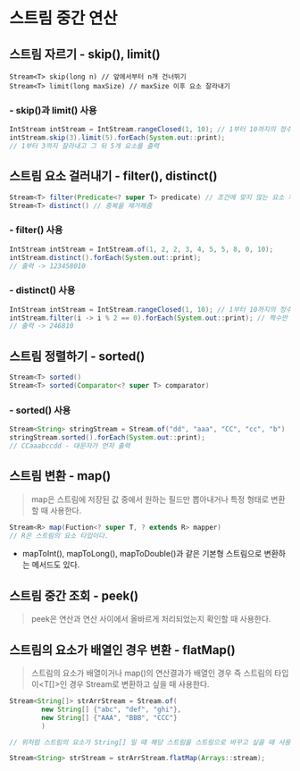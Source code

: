 # 스트림 중간 연산

## 스트림 자르기 - skip(), limit()
```
Stream<T> skip(long n) // 앞에서부터 n개 건너뛰기
Stream<T> limit(long maxSize) // maxSize 이후 요소 잘라내기
```

### - skip()과 limit() 사용
```java
IntStream intStream = IntStream.rangeClosed(1, 10); // 1부터 10까지의 정수 스트림 생성
intStream.skip(3).limit(5).forEach(System.out::print); 
// 1부터 3까지 잘라내고 그 뒤 5개 요소를 출력
```

## 스트림 요소 걸러내기 - filter(), distinct()

```java
Stream<T> filter(Predicate<? super T> predicate) // 조건에 맞지 않는 요소 제거
Stream<T> distinct() // 중복을 제거해줌
```
### - filter() 사용
```java
IntStream intStream = IntStream.of(1, 2, 2, 3, 4, 5, 5, 8, 0, 10);
intStream.distinct().forEach(System.out::print);
// 출력 -> 123458010
```

### - distinct() 사용
```java
IntStream intStream = IntStream.rangeClosed(1, 10); // 1부터 10까지의 정수 스트림 생성
intStream.filter(i -> i % 2 == 0).forEach(System.out::print); // 짝수만 걸러내서 출력
// 출력 -> 246810
```

## 스트림 정렬하기 - sorted()
```java
Stream<T> sorted()
Stream<T> sorted(Comparator<? super T> comparator)
```
### - sorted() 사용
```java
Stream<String> stringStream = Stream.of("dd", "aaa", "CC", "cc", "b")
stringStream.sorted().forEach(System.out::print);
// CCaaabccdd - 대문자가 먼저 출력
```

## 스트림 변환 - map()
> map은 스트림에 저장된 값 중에서 원하는 필드만 뽑아내거나 특정 형태로 변환할 때 사용한다.
```java
Stream<R> map(Fuction<? super T, ? extends R> mapper)
// R은 스트림의 요소 타입이다.
```
* mapToInt(), mapToLong(), mapToDouble()과 같은 기본형 스트림으로 변환하는 메서드도 있다.

## 스트림 중간 조회 - peek()
> peek은 연산과 연산 사이에서 올바르게 처리되었는지 확인할 때 사용한다.

## 스트림의 요소가 배열인 경우 변환 - flatMap()
> 스트림의 요소가 배열이거나 map()의 연산결과가 배열인 경우 즉 스트림의 타입이<T[]>인 경우
> Stream<T>로 변환하고 싶을 때 사용한다.

```java
Stream<String[]> strArrStream = Stream.of(
        new String[] {"abc", "def", "ghi"},
        new String[] {"AAA", "BBB", "CCC"}
        )

// 위처럼 스트림의 요소가 String[] 일 떄 해당 스트림을 스트링으로 바꾸고 싶을 때 사용한다.

Stream<String> strStream = strArrStream.flatMap(Arrays::stream);
```
